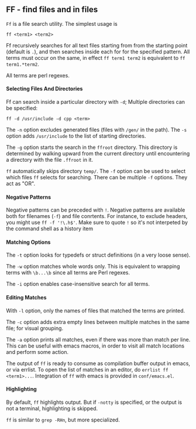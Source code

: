 ## FF - find files and in files

`Ff` is a file search utility.
The simplest usage is

    ff <term1> <term2>
    
Ff recursively searches for all text files starting from from the starting
point (default is `.`), and then searches inside each for for the specified pattern.
All terms must occur on the same, in effect `ff term1 term2` is equivalent to `ff term1.*term2`.

All terms are perl regexes.

#### Selecting Files And Directories

Ff can search inside a particular directory with `-d`; Multiple directories can be specified:

    ff -d /usr/include -d cpp <term>
    
The `-n` option excludes generated files (files with `/gen/` in the path).
The `-s` option adds `/usr/include` to the list of starting directories.

The `-g` option starts the search in the `ffroot` directory. This directory is determined
by walking upward from the current directory until encountering a directory with the file `.ffroot` in it.

`ff` automatically skips directory `temp/`.
The `-f` option can be used to select which files `ff` selects for searching.
There can be multiple `-f` options. They act as "OR". 

#### Negative Patterns

Negative patterns can be preceded with `!`.
Negative patterns are available both for filenames (`-f`) and file conrtents.
For instance, to exclude headers, you might use `ff -f '!\.h$'`. Make sure to quote `!` 
so it's not interpeted by the command shell as a history item

#### Matching Options

The `-t` option looks for typedefs or struct definitions (in a very loose sense).

The `-w` option matches whole words only. This is equivalent to wrapping terms with `\b...\b`
since all terms are Perl regexes.

The `-i` option enables case-insensitive search for all terms.

#### Editing Matches

With `-l` option, only the names of files that matched the terms are printed.

The `-c` option adds extra empty lines between multiple matches in the same file; for visual grouping.

The `-a` option prints all matches, even if there was more than match per line.
This can be useful with emacs macros, in order to visit all match locations and perform some action.

The output of `ff` is ready to consume as compilation buffer output in emacs, or via errlist.
To open the list of matches in an editor, do `errlist ff <term1>...`.
Integration of `ff` with emacs is provided in `conf/emacs.el`.

#### Highlighting

By default, `ff` highlights output. But if `-notty` is specified, or the output
is not a terminal, highlighting is skipped.

`ff` is similar to `grep -RHn`, but more specialized.
